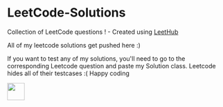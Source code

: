 # LeetCode-Solutions
Collection of LeetCode questions ! - Created using [LeetHub](https://github.com/QasimWani/LeetHub)


All of my leetcode solutions get pushed here :)

If you want to test any of my solutions, you'll need to go to the corresponding Leetcode question and paste my Solution class. Leetcode hides all of their testcases :( Happy coding 

<img src="https://tenor.com/view/ncis-hacker-hacked-ive-never-seen-code-like-this-code-gif-26373762" width="40" height="40" />

